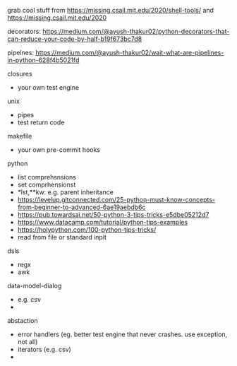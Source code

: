 grab cool stuff from https://missing.csail.mit.edu/2020/shell-tools/ and https://missing.csail.mit.edu/2020

decorators:
https://medium.com/@ayush-thakur02/python-decorators-that-can-reduce-your-code-by-half-b19f673bc7d8

pipelnes:
https://medium.com/@ayush-thakur02/wait-what-are-pipelines-in-python-628f4b5021fd

closures
- your own test engine

unix
- pipes
- test return code


makefile
- your own pre-commit hooks
  
python
- list comprehsnsions
- set comprhensionst
- *lst,**kw: e.g. parent inheritance
- https://levelup.gitconnected.com/25-python-must-know-concepts-from-beginner-to-advanced-6ae19aebdb6c
- https://pub.towardsai.net/50-python-3-tips-tricks-e5dbe05212d7
- https://www.datacamp.com/tutorial/python-tips-examples
- https://holypython.com/100-python-tips-tricks/
- read from file or standard inpit

dsls
- regx
- awk

data-model-dialog
- e.g. csv
- 

abstaction
- error handlers (eg. better test engine that never crashes. use exception, not all)
- iterators (e.g. csv)
- 
